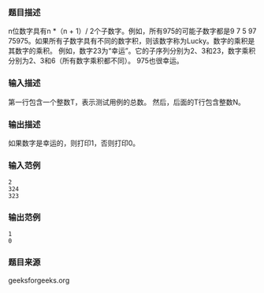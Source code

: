 ### 题目描述
n位数字具有n *（n + 1）/ 2个子数字。例如，所有975的可能子数字都是9 7 5 97 75975。如果所有子数字具有不同的数字积，则该数字称为Lucky。数字的乘积是其数字的乘积。 例如，数字23为“幸运”。它的子序列分别为2、3和23，数字乘积分别为2、3和6（所有数字乘积都不同）。 975也很幸运。
### 输入描述
第一行包含一个整数T，表示测试用例的总数。 然后，后面的T行包含整数N。
### 输出描述
如果数字是幸运的，则打印1，否则打印0。
### 输入范例
```
2
324
323
```
### 输出范例
```
1
0
```
### 题目来源
geeksforgeeks.org
